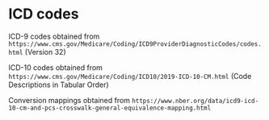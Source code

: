 # ICD codes

ICD-9 codes obtained from `https://www.cms.gov/Medicare/Coding/ICD9ProviderDiagnosticCodes/codes.html` (Version 32)

ICD-10 codes obtained from `https://www.cms.gov/Medicare/Coding/ICD10/2019-ICD-10-CM.html` (Code Descriptions in Tabular Order)

Conversion mappings obtained from `https://www.nber.org/data/icd9-icd-10-cm-and-pcs-crosswalk-general-equivalence-mapping.html`
